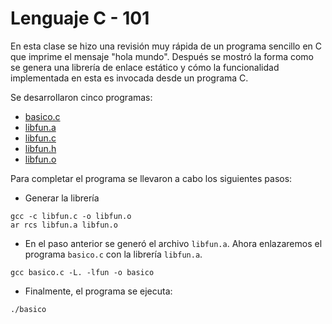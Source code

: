 # Lenguaje C - 101

En esta clase se hizo una revisión muy rápida de un programa sencillo en C que imprime el mensaje "hola mundo". Después se mostró la forma como se genera una librería de enlace estático y cómo la funcionalidad implementada en esta es invocada desde un programa C.

Se desarrollaron cinco programas:

* [basico.c](basico.c)
* [libfun.a](libfun.a)
* [libfun.c](libfun.c)
* [libfun.h](libfun.c)
* [libfun.o](libfun.o)

Para completar el programa se llevaron a cabo los siguientes pasos:

* Generar la librería
```
gcc -c libfun.c -o libfun.o
ar rcs libfun.a libfun.o
```

* En el paso anterior se generó el archivo `libfun.a`. Ahora enlazaremos el programa `basico.c` con la librería `libfun.a`.

```
gcc basico.c -L. -lfun -o basico
```

* Finalmente, el programa se ejecuta:
```
./basico
```
